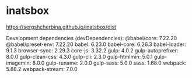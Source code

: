# inatsbox
https://sergshcherbina.github.io/inatsbox/dist

Development dependencies (devDependencies):
@babel/core: 7.22.20
@babel/preset-env: 7.22.20
babel: 6.23.0
babel-core: 6.26.3
babel-loader: 9.1.3
browser-sync: 2.29.3
core-js: 3.32.2
gulp: 4.0.2
gulp-autoprefixer: 8.0.0
gulp-clean-css: 4.3.0
gulp-cli: 2.3.0
gulp-htmlmin: 5.0.1
gulp-imagemin: 8.0.0
gulp-rename: 2.0.0
gulp-sass: 5.0.0
sass: 1.68.0
webpack: 5.88.2
webpack-stream: 7.0.0
